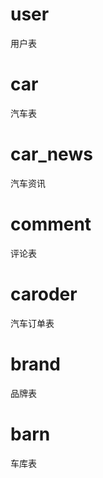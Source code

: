 # user

用户表

# car

汽车表

# car_news

汽车资讯

# comment

评论表

# caroder

汽车订单表

# brand

品牌表

# barn

车库表
